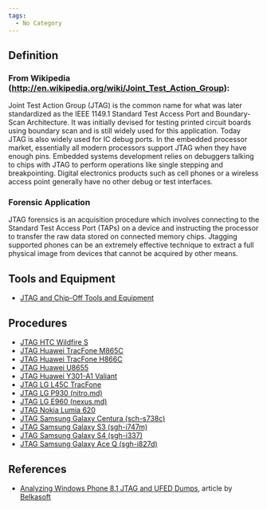 ```yaml
---
tags:
  - No Category
---
```

## Definition

### From Wikipedia ([<http://en.wikipedia.org/wiki/Joint_Test_Action_Group>](http://en.wikipedia.org/wiki/Joint_Test_Action_Group)):

Joint Test Action Group (JTAG) is the common name for what was later
standardized as the IEEE 1149.1 Standard Test Access Port and
Boundary-Scan Architecture. It was initially devised for testing printed
circuit boards using boundary scan and is still widely used for this
application. Today JTAG is also widely used for IC debug ports. In the
embedded processor market, essentially all modern processors support
JTAG when they have enough pins. Embedded systems development relies on
debuggers talking to chips with JTAG to perform operations like single
stepping and breakpointing. Digital electronics products such as cell
phones or a wireless access point generally have no other debug or test
interfaces.

### Forensic Application

JTAG forensics is an acquisition procedure which involves connecting to
the Standard Test Access Port (TAPs) on a device and instructing the
processor to transfer the raw data stored on connected memory chips.
Jtagging supported phones can be an extremely effective technique to
extract a full physical image from devices that cannot be acquired by
other means.

## Tools and Equipment

* [JTAG and Chip-Off Tools and Equipment](jtag_and_chip-off_tools_and_equipment.md)

## Procedures

* [JTAG HTC Wildfire S](jtag_htc_wildfire_s.md)
* [JTAG Huawei TracFone M865C](jtag_huawei_tracfone_m865c.md)
* [JTAG Huawei TracFone H866C](jtag_huawei_tracfone_h866c.md)
* [JTAG Huawei U8655](jtag_huawei_u8655.md)
* [JTAG Huawei Y301-A1 Valiant](jtag_huawei_y301-a1_valiant.md)
* [JTAG LG L45C TracFone](jtag_lg_l45c_tracfone.md)
* [JTAG LG P930 (nitro.md)](jtag_lg_p930_(nitro_hd).md)
* [JTAG LG E960 (nexus.md)](jtag_lg_e960_(nexus_4).md)
* [JTAG Nokia Lumia 620](jtag_nokia_lumia_620.md)
* [JTAG Samsung Galaxy Centura (sch-s738c)](jtag_samsung_galaxy_centura_(sch-s738c).md)
* [JTAG Samsung Galaxy S3 (sgh-i747m)](jtag_samsung_galaxy_s3_(sgh-i747m).md)
* [JTAG Samsung Galaxy S4 (sgh-i337)](jtag_samsung_galaxy_s4_(sgh-i337).md)
* [JTAG Samsung Galaxy Ace Q (sgh-i827d)](jtag_samsung_galaxy_ace_q_(sgh-i827d).md)

## References

* [Analyzing Windows Phone 8.1 JTAG and UFED Dumps](http://belkasoft.com/en/jtag-analysis),
  article by [Belkasoft](belkasoft.md)
